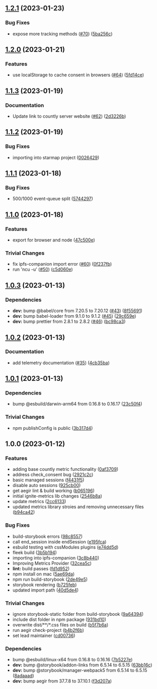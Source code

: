 ## [1.2.1](https://github.com/ipfs-shipyard/ignite-metrics/compare/v1.2.0...v1.2.1) (2023-01-23)


### Bug Fixes

* expose more tracking methods ([#70](https://github.com/ipfs-shipyard/ignite-metrics/issues/70)) ([5ba256c](https://github.com/ipfs-shipyard/ignite-metrics/commit/5ba256c53680995d5f6bccba72c9923aacaa9807))

## [1.2.0](https://github.com/ipfs-shipyard/ignite-metrics/compare/v1.1.3...v1.2.0) (2023-01-21)


### Features

* use localStorage to cache consent in browsers ([#64](https://github.com/ipfs-shipyard/ignite-metrics/issues/64)) ([5fd14ce](https://github.com/ipfs-shipyard/ignite-metrics/commit/5fd14ce8f714930a562108029a78490cfc099d51))

## [1.1.3](https://github.com/ipfs-shipyard/ignite-metrics/compare/v1.1.2...v1.1.3) (2023-01-19)


### Documentation

* Update link to countly server website ([#62](https://github.com/ipfs-shipyard/ignite-metrics/issues/62)) ([2d3226b](https://github.com/ipfs-shipyard/ignite-metrics/commit/2d3226be46dab73ad2d5ecedaeabd094581a0d0c))

## [1.1.2](https://github.com/ipfs-shipyard/ignite-metrics/compare/v1.1.1...v1.1.2) (2023-01-19)


### Bug Fixes

* importing into starmap project ([0026429](https://github.com/ipfs-shipyard/ignite-metrics/commit/0026429ae69344eed3999703ff3b233d9862847a))

## [1.1.1](https://github.com/ipfs-shipyard/ignite-metrics/compare/v1.1.0...v1.1.1) (2023-01-18)


### Bug Fixes

* 500/1000 event-queue split ([5744297](https://github.com/ipfs-shipyard/ignite-metrics/commit/5744297c941bdf6912b41a2c4569444b92fe8203))

## [1.1.0](https://github.com/ipfs-shipyard/ignite-metrics/compare/v1.0.3...v1.1.0) (2023-01-18)


### Features

* export for browser and node ([47c500e](https://github.com/ipfs-shipyard/ignite-metrics/commit/47c500ea403a2d61e39a9698ae6d97ad23dd2819))


### Trivial Changes

* fix ipfs-companion import error ([#60](https://github.com/ipfs-shipyard/ignite-metrics/issues/60)) ([0f237fb](https://github.com/ipfs-shipyard/ignite-metrics/commit/0f237fb905523d117fb033aa0baade6c2cef8730))
* run 'ncu -u' ([#50](https://github.com/ipfs-shipyard/ignite-metrics/issues/50)) ([c5d060e](https://github.com/ipfs-shipyard/ignite-metrics/commit/c5d060eb5976e15b85c766a506fae038f38060ba))

## [1.0.3](https://github.com/ipfs-shipyard/ignite-metrics/compare/v1.0.2...v1.0.3) (2023-01-13)


### Dependencies

* **dev:** bump @babel/core from 7.20.5 to 7.20.12 ([#43](https://github.com/ipfs-shipyard/ignite-metrics/issues/43)) ([8f55691](https://github.com/ipfs-shipyard/ignite-metrics/commit/8f55691f96ffe1e620d92b9a1e05d7b4032f33e8))
* **dev:** bump babel-loader from 9.1.0 to 9.1.2 ([#45](https://github.com/ipfs-shipyard/ignite-metrics/issues/45)) ([29c659e](https://github.com/ipfs-shipyard/ignite-metrics/commit/29c659e8da4391f2e5310ebc51b81c93bcd3d3f5))
* **dev:** bump prettier from 2.8.1 to 2.8.2 ([#46](https://github.com/ipfs-shipyard/ignite-metrics/issues/46)) ([bc98ca3](https://github.com/ipfs-shipyard/ignite-metrics/commit/bc98ca30eec79dd1589fef163e79fade707a6546))

## [1.0.2](https://github.com/ipfs-shipyard/ignite-metrics/compare/v1.0.1...v1.0.2) (2023-01-13)


### Documentation

* add telemetry documentation ([#35](https://github.com/ipfs-shipyard/ignite-metrics/issues/35)) ([4cb35ba](https://github.com/ipfs-shipyard/ignite-metrics/commit/4cb35bab8642693dd8226f1870fe777c3f8e78c3))

## [1.0.1](https://github.com/ipfs-shipyard/ignite-metrics/compare/v1.0.0...v1.0.1) (2023-01-13)


### Dependencies

* bump @esbuild/darwin-arm64 from 0.16.8 to 0.16.17 ([23c50f4](https://github.com/ipfs-shipyard/ignite-metrics/commit/23c50f4a2e451b5eac3df9432a56a7fe93157299))


### Trivial Changes

* npm publishConfig is public ([3b317d4](https://github.com/ipfs-shipyard/ignite-metrics/commit/3b317d4dd254b5d1b755c57e4b782b67351e5d2a))

## 1.0.0 (2023-01-12)


### Features

* adding base countly metric functionality ([0af3709](https://github.com/ipfs-shipyard/ignite-metrics/commit/0af37095de016da7fdd726c73be74a1884c4cc93))
* address check_consent bug ([2921c2c](https://github.com/ipfs-shipyard/ignite-metrics/commit/2921c2cf1321fb3d1c4970f6eb5dd82d811ca18e))
* basic managed sessions ([f4431f5](https://github.com/ipfs-shipyard/ignite-metrics/commit/f4431f59ce363c898affd4171eed979ede24e514))
* disable auto sessions ([925cb00](https://github.com/ipfs-shipyard/ignite-metrics/commit/925cb00606b741e554cdc939300307be1dd36e15))
* get aegir lint & build working ([b065196](https://github.com/ipfs-shipyard/ignite-metrics/commit/b0651966c496a4502bae11abc88d1c7610604f41))
* initial ignite-metrics lib changes ([2546b8a](https://github.com/ipfs-shipyard/ignite-metrics/commit/2546b8a7de9114f3e6903894d29f251276cef035))
* update metrics ([2cc6133](https://github.com/ipfs-shipyard/ignite-metrics/commit/2cc6133c70db56639d66fc2aa527a5eb5296880f))
* updated metrics library stroies and removing unnecessary files ([b94ca42](https://github.com/ipfs-shipyard/ignite-metrics/commit/b94ca42794fa49580953261315ff37822d2f3118))


### Bug Fixes

* build-storybook errors ([98c8557](https://github.com/ipfs-shipyard/ignite-metrics/commit/98c8557eb4a331c09d5e0c6145d66d7152753985))
* call end_session inside endSession ([e195fca](https://github.com/ipfs-shipyard/ignite-metrics/commit/e195fcae9c3bd263e8c0c0c4ed67645a6a11130c))
* esbuild testing with cssModules plugins ([e74dd5d](https://github.com/ipfs-shipyard/ignite-metrics/commit/e74dd5d200c8d831144635979ffb6862d54b9f49))
* fleek build ([3b5b194](https://github.com/ipfs-shipyard/ignite-metrics/commit/3b5b194b5a5d271c97f938f6d754685a1452b5a7))
* importing into ipfs-companion ([3c8b440](https://github.com/ipfs-shipyard/ignite-metrics/commit/3c8b440ffdb5aea9f6e6c4ff0baa6b67663f9712))
* Improving Metrics Provider ([32cea5c](https://github.com/ipfs-shipyard/ignite-metrics/commit/32cea5c5a12e4c74f702ef4a9e8502fcdfa4f919))
* **lint:** build passes ([fd1d952](https://github.com/ipfs-shipyard/ignite-metrics/commit/fd1d95276a6ba38f554ed3a077dc5e7be9fb5e82))
* npm install on mac ([5ae69da](https://github.com/ipfs-shipyard/ignite-metrics/commit/5ae69da710471ba9acee08c8c73f48797061d5ee))
* npm run build-storybook ([2de49e5](https://github.com/ipfs-shipyard/ignite-metrics/commit/2de49e523ae4687c3c8fb1b524b6df5f7e8c4b56))
* storybook rendering ([b725feb](https://github.com/ipfs-shipyard/ignite-metrics/commit/b725feb4146dad028f64d2a53f671fad60b63eda))
* updated import path ([40d5de4](https://github.com/ipfs-shipyard/ignite-metrics/commit/40d5de46d1780761bc32a7c1293fcef7ff951c4c))


### Trivial Changes

* ignore storybook-static folder from build-storybook ([9a64394](https://github.com/ipfs-shipyard/ignite-metrics/commit/9a643946f83705cc0ffe8a9aefb8e90ec3e6bd7e))
* include dist folder in npm package ([931bd10](https://github.com/ipfs-shipyard/ignite-metrics/commit/931bd10a06ff99dcab1ac89a15866ff5cb681e15))
* overwrite dist/**/*.css files on build ([b5f7b6a](https://github.com/ipfs-shipyard/ignite-metrics/commit/b5f7b6a91026833f440985325a967649c8773663))
* run aegir check-project ([b4b2f6b](https://github.com/ipfs-shipyard/ignite-metrics/commit/b4b2f6b019b0089f18c9413033a91478f0bf4984))
* set lead maintainer ([cd00736](https://github.com/ipfs-shipyard/ignite-metrics/commit/cd00736c162049fccfd68e09379eaecf89b3eb33))


### Dependencies

* bump @esbuild/linux-x64 from 0.16.8 to 0.16.16 ([7b5227e](https://github.com/ipfs-shipyard/ignite-metrics/commit/7b5227e2c5ec1ce86be2135b9849f1e8f3d0df1e))
* **dev:** bump @storybook/addon-links from 6.5.14 to 6.5.15 ([63bb16c](https://github.com/ipfs-shipyard/ignite-metrics/commit/63bb16c1d972e015aea9048945e8e3a3eba55625))
* **dev:** bump @storybook/manager-webpack5 from 6.5.14 to 6.5.15 ([8adaaad](https://github.com/ipfs-shipyard/ignite-metrics/commit/8adaaadbed99301d42981143f01a92c0e9589bed))
* **dev:** bump aegir from 37.7.8 to 37.10.1 ([f3d207a](https://github.com/ipfs-shipyard/ignite-metrics/commit/f3d207ad3afd3d2e58464b7236cb8d33f4da9184))
